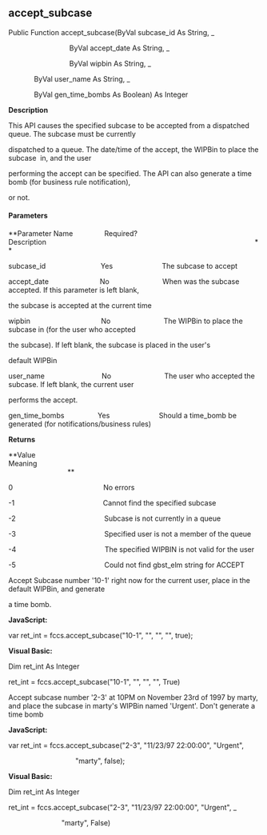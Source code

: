 accept_subcase
--------------

Public Function accept_subcase(ByVal subcase_id As String, _

                               ByVal accept_date As String, _

                               ByVal wipbin As String, _

             ByVal user_name As String, _

             ByVal gen_time_bombs As Boolean) As Integer

**Description**

This API causes the specified subcase to be accepted from a dispatched queue. The subcase must be currently

dispatched to a queue. The date/time of the accept, the WIPBin to place the subcase  in, and the user

performing the accept can be specified. The API can also generate a time bomb (for business rule notification),

or not.

#### Parameters
**Parameter Name                Required?             Description                                                                                                          **

subcase_id                            Yes                         The subcase to accept

accept_date                          No                           When was the subcase accepted. If this parameter is left blank,

the subcase is accepted at the current time

wipbin                                    No                           The WIPBin to place the subcase in (for the user who accepted

the subcase). If left blank, the subcase is placed in the user's

default WIPBin

user_name                             No                           The user who accepted the subcase. If left blank, the current user

performs the accept.

gen_time_bombs                 Yes                         Should a time_bomb be generated (for notifications/business rules)

**Returns**

**Value                                     Meaning                                                                                                                                               **

0                                              No errors

-1                                             Cannot find the specified subcase

-2                                             Subcase is not currently in a queue

-3                                             Specified user is not a member of the queue

-4                                             The specified WIPBIN is not valid for the user

-5                                             Could not find gbst_elm string for ACCEPT

 Accept Subcase number '10-1' right now for the current user, place in the default WIPBin, and generate

a time bomb.

**JavaScript:**

var ret_int = fccs.accept_subcase("10-1", "", "", "", true);

**Visual Basic:**

Dim ret_int As Integer

ret_int = fccs.accept_subcase("10-1", "", "", "", True)

 Accept subcase number '2-3' at 10PM on November 23rd of 1997 by marty, and place the subcase in marty's WIPBin named 'Urgent'. Don't generate a time bomb

**JavaScript:**

var ret_int = fccs.accept_subcase("2-3", "11/23/97 22:00:00", "Urgent",

                                  "marty", false);

**Visual Basic:**

Dim ret_int As Integer

ret_int = fccs.accept_subcase("2-3", "11/23/97 22:00:00", "Urgent", _

                           "marty", False)